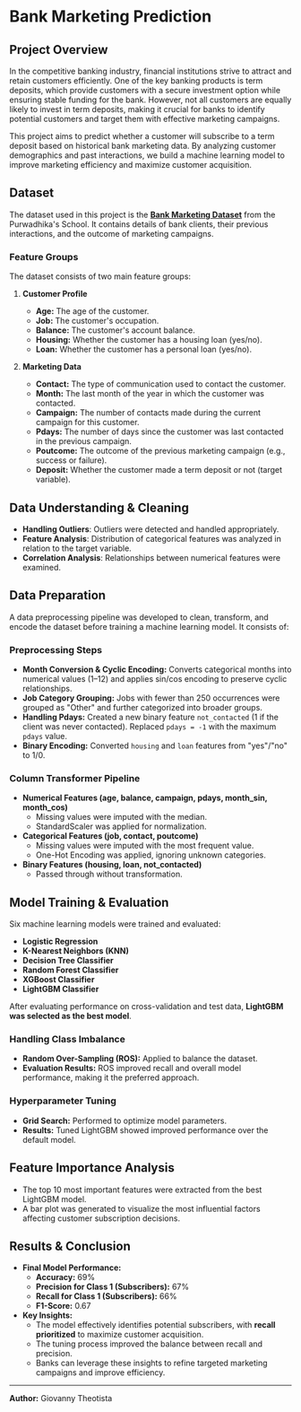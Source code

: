 # Bank Marketing Prediction

## **Project Overview**
In the competitive banking industry, financial institutions strive to attract and retain customers efficiently. One of the key banking products is term deposits, which provide customers with a secure investment option while ensuring stable funding for the bank. However, not all customers are equally likely to invest in term deposits, making it crucial for banks to identify potential customers and target them with effective marketing campaigns.

This project aims to predict whether a customer will subscribe to a term deposit based on historical bank marketing data. By analyzing customer demographics and past interactions, we build a machine learning model to improve marketing efficiency and maximize customer acquisition.

## **Dataset**
The dataset used in this project is the **[Bank Marketing Dataset](https://drive.google.com/drive/folders/13lrEDlKfnTPNREfGLBaYGYf8dSjHBzfW)** from the Purwadhika's School. It contains details of bank clients, their previous interactions, and the outcome of marketing campaigns.

### **Feature Groups**
The dataset consists of two main feature groups:

1. **Customer Profile**
   - **Age:** The age of the customer.
   - **Job:** The customer's occupation.
   - **Balance:** The customer's account balance.
   - **Housing:** Whether the customer has a housing loan (yes/no).
   - **Loan:** Whether the customer has a personal loan (yes/no).

2. **Marketing Data**
   - **Contact:** The type of communication used to contact the customer.
   - **Month:** The last month of the year in which the customer was contacted.
   - **Campaign:** The number of contacts made during the current campaign for this customer.
   - **Pdays:** The number of days since the customer was last contacted in the previous campaign.
   - **Poutcome:** The outcome of the previous marketing campaign (e.g., success or failure).
   - **Deposit:** Whether the customer made a term deposit or not (target variable).

## **Data Understanding & Cleaning**
- **Handling Outliers**: Outliers were detected and handled appropriately.
- **Feature Analysis**: Distribution of categorical features was analyzed in relation to the target variable.
- **Correlation Analysis**: Relationships between numerical features were examined.

## **Data Preparation**
A data preprocessing pipeline was developed to clean, transform, and encode the dataset before training a machine learning model. It consists of:

### **Preprocessing Steps**
- **Month Conversion & Cyclic Encoding:** Converts categorical months into numerical values (1–12) and applies sin/cos encoding to preserve cyclic relationships.
- **Job Category Grouping:** Jobs with fewer than 250 occurrences were grouped as "Other" and further categorized into broader groups.
- **Handling Pdays:** Created a new binary feature `not_contacted` (1 if the client was never contacted). Replaced `pdays = -1` with the maximum `pdays` value.
- **Binary Encoding:** Converted `housing` and `loan` features from "yes"/"no" to 1/0.

### **Column Transformer Pipeline**
- **Numerical Features (age, balance, campaign, pdays, month_sin, month_cos)**
  - Missing values were imputed with the median.
  - StandardScaler was applied for normalization.
- **Categorical Features (job, contact, poutcome)**
  - Missing values were imputed with the most frequent value.
  - One-Hot Encoding was applied, ignoring unknown categories.
- **Binary Features (housing, loan, not_contacted)**
  - Passed through without transformation.

## **Model Training & Evaluation**
Six machine learning models were trained and evaluated:
- **Logistic Regression**
- **K-Nearest Neighbors (KNN)**
- **Decision Tree Classifier**
- **Random Forest Classifier**
- **XGBoost Classifier**
- **LightGBM Classifier**

After evaluating performance on cross-validation and test data, **LightGBM was selected as the best model**.

### **Handling Class Imbalance**
- **Random Over-Sampling (ROS):** Applied to balance the dataset.
- **Evaluation Results:** ROS improved recall and overall model performance, making it the preferred approach.

### **Hyperparameter Tuning**
- **Grid Search:** Performed to optimize model parameters.
- **Results:** Tuned LightGBM showed improved performance over the default model.

## **Feature Importance Analysis**
- The top 10 most important features were extracted from the best LightGBM model.
- A bar plot was generated to visualize the most influential factors affecting customer subscription decisions.

## **Results & Conclusion**
- **Final Model Performance:**
  - **Accuracy:** 69%
  - **Precision for Class 1 (Subscribers):** 67%
  - **Recall for Class 1 (Subscribers):** 66%
  - **F1-Score:** 0.67
- **Key Insights:**
  - The model effectively identifies potential subscribers, with **recall prioritized** to maximize customer acquisition.
  - The tuning process improved the balance between recall and precision.
  - Banks can leverage these insights to refine targeted marketing campaigns and improve efficiency.

---
**Author:** Giovanny Theotista

